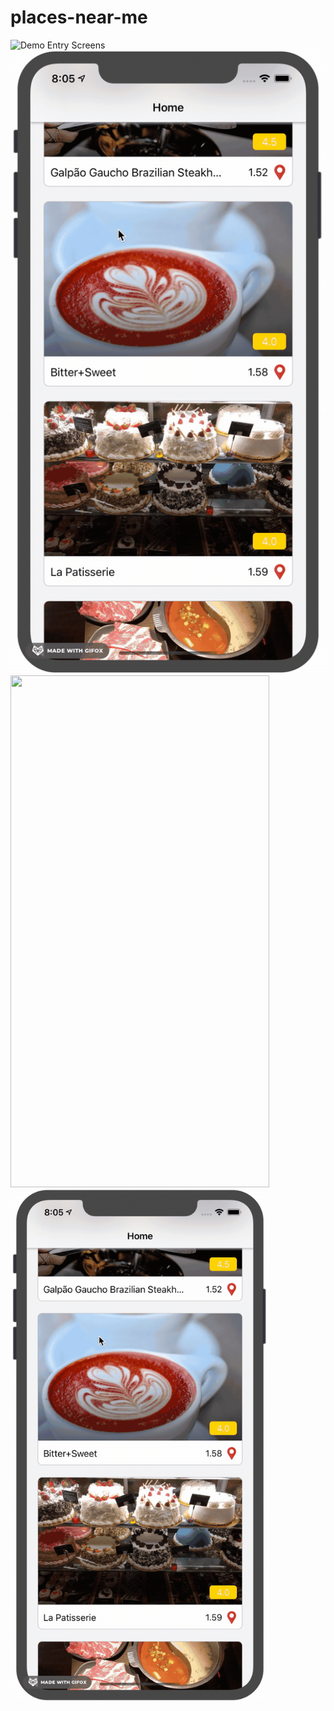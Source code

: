 # places-near-me
![Demo Entry Screens](demo/demoEntry.gif) ![Demo App Screens](demo/demoApp.gif)
<img src="/demo/demoEntry.gif" width="414" height="819"/> <img src="/demo/demoApp.gif" width="414" height="819"/> 
